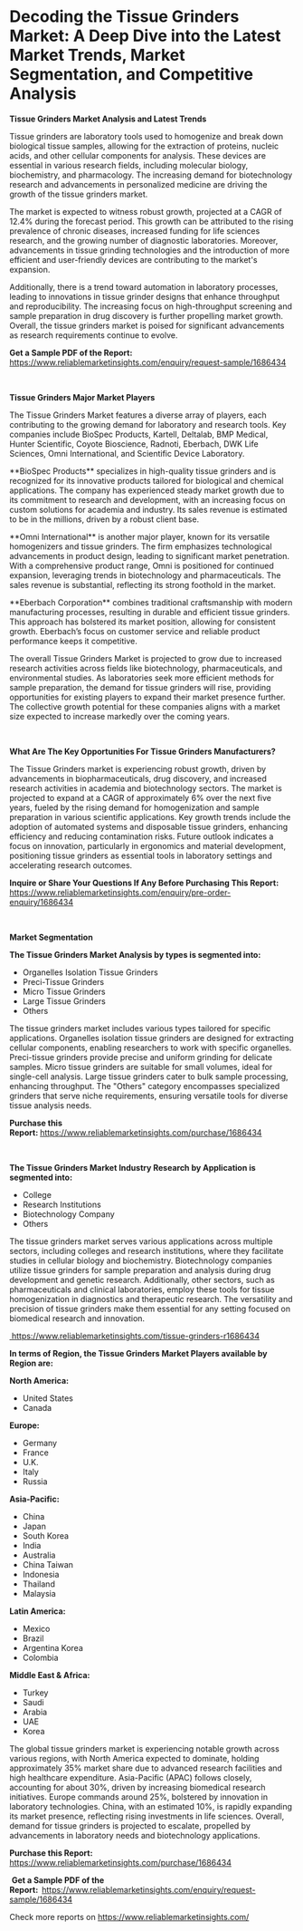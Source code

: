 <p><h1>Decoding the Tissue Grinders Market: A Deep Dive into the Latest Market Trends, Market Segmentation, and Competitive Analysis</h1></p><p><strong>Tissue Grinders Market Analysis and Latest Trends</strong></p>
<p><p>Tissue grinders are laboratory tools used to homogenize and break down biological tissue samples, allowing for the extraction of proteins, nucleic acids, and other cellular components for analysis. These devices are essential in various research fields, including molecular biology, biochemistry, and pharmacology. The increasing demand for biotechnology research and advancements in personalized medicine are driving the growth of the tissue grinders market.</p><p>The market is expected to witness robust growth, projected at a CAGR of 12.4% during the forecast period. This growth can be attributed to the rising prevalence of chronic diseases, increased funding for life sciences research, and the growing number of diagnostic laboratories. Moreover, advancements in tissue grinding technologies and the introduction of more efficient and user-friendly devices are contributing to the market's expansion.</p><p>Additionally, there is a trend toward automation in laboratory processes, leading to innovations in tissue grinder designs that enhance throughput and reproducibility. The increasing focus on high-throughput screening and sample preparation in drug discovery is further propelling market growth. Overall, the tissue grinders market is poised for significant advancements as research requirements continue to evolve.</p></p>
<p><strong>Get a Sample PDF of the Report:&nbsp;</strong> <a href="https://www.reliablemarketinsights.com/enquiry/request-sample/1686434?utm_campaign=3137&utm_medium=2&utm_source=Github&utm_content=ia&utm_term=26032025&utm_id=tissue-grinders">https://www.reliablemarketinsights.com/enquiry/request-sample/1686434</a></p>
<p>&nbsp;</p>
<p><strong>Tissue Grinders Major Market Players</strong></p>
<p><p>The Tissue Grinders Market features a diverse array of players, each contributing to the growing demand for laboratory and research tools. Key companies include BioSpec Products, Kartell, Deltalab, BMP Medical, Hunter Scientific, Coyote Bioscience, Radnoti, Eberbach, DWK Life Sciences, Omni International, and Scientific Device Laboratory.</p><p>**BioSpec Products** specializes in high-quality tissue grinders and is recognized for its innovative products tailored for biological and chemical applications. The company has experienced steady market growth due to its commitment to research and development, with an increasing focus on custom solutions for academia and industry. Its sales revenue is estimated to be in the millions, driven by a robust client base.</p><p>**Omni International** is another major player, known for its versatile homogenizers and tissue grinders. The firm emphasizes technological advancements in product design, leading to significant market penetration. With a comprehensive product range, Omni is positioned for continued expansion, leveraging trends in biotechnology and pharmaceuticals. The sales revenue is substantial, reflecting its strong foothold in the market.</p><p>**Eberbach Corporation** combines traditional craftsmanship with modern manufacturing processes, resulting in durable and efficient tissue grinders. This approach has bolstered its market position, allowing for consistent growth. Eberbach’s focus on customer service and reliable product performance keeps it competitive.</p><p>The overall Tissue Grinders Market is projected to grow due to increased research activities across fields like biotechnology, pharmaceuticals, and environmental studies. As laboratories seek more efficient methods for sample preparation, the demand for tissue grinders will rise, providing opportunities for existing players to expand their market presence further. The collective growth potential for these companies aligns with a market size expected to increase markedly over the coming years.</p></p>
<p>&nbsp;</p>
<p><strong>What Are The Key Opportunities For Tissue Grinders Manufacturers?</strong></p>
<p><p>The Tissue Grinders market is experiencing robust growth, driven by advancements in biopharmaceuticals, drug discovery, and increased research activities in academia and biotechnology sectors. The market is projected to expand at a CAGR of approximately 6% over the next five years, fueled by the rising demand for homogenization and sample preparation in various scientific applications. Key growth trends include the adoption of automated systems and disposable tissue grinders, enhancing efficiency and reducing contamination risks. Future outlook indicates a focus on innovation, particularly in ergonomics and material development, positioning tissue grinders as essential tools in laboratory settings and accelerating research outcomes.</p></p>
<p><strong>Inquire or Share Your Questions If Any Before Purchasing This Report:</strong> <a href="https://www.reliablemarketinsights.com/enquiry/pre-order-enquiry/1686434?utm_campaign=3137&utm_medium=2&utm_source=Github&utm_content=ia&utm_term=26032025&utm_id=tissue-grinders">https://www.reliablemarketinsights.com/enquiry/pre-order-enquiry/1686434</a></p>
<p>&nbsp;</p>
<p><strong>Market Segmentation</strong></p>
<p><strong>The Tissue Grinders Market Analysis by types is segmented into:</strong></p>
<p><ul><li>Organelles Isolation Tissue Grinders</li><li>Preci-Tissue Grinders</li><li>Micro Tissue Grinders</li><li>Large Tissue Grinders</li><li>Others</li></ul></p>
<p><p>The tissue grinders market includes various types tailored for specific applications. Organelles isolation tissue grinders are designed for extracting cellular components, enabling researchers to work with specific organelles. Preci-tissue grinders provide precise and uniform grinding for delicate samples. Micro tissue grinders are suitable for small volumes, ideal for single-cell analysis. Large tissue grinders cater to bulk sample processing, enhancing throughput. The "Others" category encompasses specialized grinders that serve niche requirements, ensuring versatile tools for diverse tissue analysis needs.</p></p>
<p><strong>Purchase this Report:&nbsp;</strong><a href="https://www.reliablemarketinsights.com/purchase/1686434?utm_campaign=3137&utm_medium=2&utm_source=Github&utm_content=ia&utm_term=26032025&utm_id=tissue-grinders">https://www.reliablemarketinsights.com/purchase/1686434</a></p>
<p>&nbsp;</p>
<p><strong>The Tissue Grinders Market Industry Research by Application is segmented into:</strong></p>
<p><ul><li>College</li><li>Research Institutions</li><li>Biotechnology Company</li><li>Others</li></ul></p>
<p><p>The tissue grinders market serves various applications across multiple sectors, including colleges and research institutions, where they facilitate studies in cellular biology and biochemistry. Biotechnology companies utilize tissue grinders for sample preparation and analysis during drug development and genetic research. Additionally, other sectors, such as pharmaceuticals and clinical laboratories, employ these tools for tissue homogenization in diagnostics and therapeutic research. The versatility and precision of tissue grinders make them essential for any setting focused on biomedical research and innovation.</p></p>
<p><a href="https://www.reliablemarketinsights.com/tissue-grinders-r1686434?utm_campaign=3137&utm_medium=2&utm_source=Github&utm_content=ia&utm_term=26032025&utm_id=tissue-grinders">&nbsp;https://www.reliablemarketinsights.com/tissue-grinders-r1686434</a></p>
<p><strong>In terms of Region, the Tissue Grinders Market Players available by Region are:</strong></p>
<p>
    <p> <strong> North America: </strong>
        <ul>
            <li>United States</li>
            <li>Canada</li>
        </ul>
        </p> 
    <p> <strong> Europe: </strong>
        <ul>
            <li>Germany</li>
            <li>France</li>
            <li>U.K.</li>
            <li>Italy</li>
            <li>Russia</li>
        </ul>
        </p> 
    <p> <strong> Asia-Pacific: </strong>
        <ul>
            <li>China</li>
            <li>Japan</li>
            <li>South Korea</li>
            <li>India</li>
            <li>Australia</li>
            <li>China Taiwan</li>
            <li>Indonesia</li>
            <li>Thailand</li>
            <li>Malaysia</li>
        </ul>
        </p> 
    <p> <strong> Latin America: </strong>
        <ul>
            <li>Mexico</li>
            <li>Brazil</li>
            <li>Argentina Korea</li>
            <li>Colombia</li>
        </ul>
        </p> 
    <p> <strong> Middle East & Africa: </strong>
        <ul>
            <li>Turkey</li>
            <li>Saudi</li>
            <li>Arabia</li>
            <li>UAE</li>
            <li>Korea</li>
        </ul>
    </p>
    </p>
<p><p>The global tissue grinders market is experiencing notable growth across various regions, with North America expected to dominate, holding approximately 35% market share due to advanced research facilities and high healthcare expenditure. Asia-Pacific (APAC) follows closely, accounting for about 30%, driven by increasing biomedical research initiatives. Europe commands around 25%, bolstered by innovation in laboratory technologies. China, with an estimated 10%, is rapidly expanding its market presence, reflecting rising investments in life sciences. Overall, demand for tissue grinders is projected to escalate, propelled by advancements in laboratory needs and biotechnology applications.</p></p>
<p><strong>Purchase this Report: </strong><a href="https://www.reliablemarketinsights.com/purchase/1686434?utm_campaign=3137&utm_medium=2&utm_source=Github&utm_content=ia&utm_term=26032025&utm_id=tissue-grinders">https://www.reliablemarketinsights.com/purchase/1686434</a></p>
<p>&nbsp;<strong>Get a Sample PDF of the Report:&nbsp;&nbsp;</strong><a href="https://www.reliablemarketinsights.com/enquiry/request-sample/1686434?utm_campaign=3137&utm_medium=2&utm_source=Github&utm_content=ia&utm_term=26032025&utm_id=tissue-grinders">https://www.reliablemarketinsights.com/enquiry/request-sample/1686434</a></p>
<p><strong></strong></p>
<p>Check more reports on <a href="https://www.reliablemarketinsights.com/?utm_campaign=3137&utm_medium=2&utm_source=Github&utm_content=ia&utm_term=26032025&utm_id=tissue-grinders">https://www.reliablemarketinsights.com/</a></p>